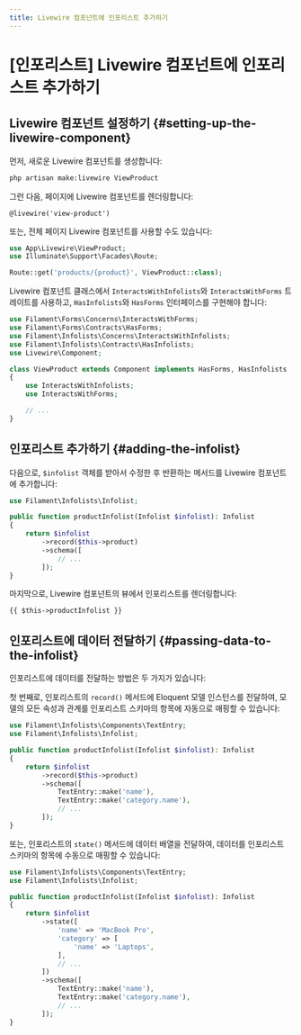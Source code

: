 ```yaml
---
title: Livewire 컴포넌트에 인포리스트 추가하기
---
```

# [인포리스트] Livewire 컴포넌트에 인포리스트 추가하기
## Livewire 컴포넌트 설정하기 {#setting-up-the-livewire-component}

먼저, 새로운 Livewire 컴포넌트를 생성합니다:

```bash
php artisan make:livewire ViewProduct
```

그런 다음, 페이지에 Livewire 컴포넌트를 렌더링합니다:

```blade
@livewire('view-product')
```

또는, 전체 페이지 Livewire 컴포넌트를 사용할 수도 있습니다:

```php
use App\Livewire\ViewProduct;
use Illuminate\Support\Facades\Route;

Route::get('products/{product}', ViewProduct::class);
```

Livewire 컴포넌트 클래스에서 `InteractsWithInfolists`와 `InteractsWithForms` 트레이트를 사용하고, `HasInfolists`와 `HasForms` 인터페이스를 구현해야 합니다:

```php
use Filament\Forms\Concerns\InteractsWithForms;
use Filament\Forms\Contracts\HasForms;
use Filament\Infolists\Concerns\InteractsWithInfolists;
use Filament\Infolists\Contracts\HasInfolists;
use Livewire\Component;

class ViewProduct extends Component implements HasForms, HasInfolists
{
    use InteractsWithInfolists;
    use InteractsWithForms;

    // ...
}
```

## 인포리스트 추가하기 {#adding-the-infolist}

다음으로, `$infolist` 객체를 받아서 수정한 후 반환하는 메서드를 Livewire 컴포넌트에 추가합니다:

```php
use Filament\Infolists\Infolist;

public function productInfolist(Infolist $infolist): Infolist
{
    return $infolist
        ->record($this->product)
        ->schema([
            // ...
        ]);
}
```

마지막으로, Livewire 컴포넌트의 뷰에서 인포리스트를 렌더링합니다:

```blade
{{ $this->productInfolist }}
```

## 인포리스트에 데이터 전달하기 {#passing-data-to-the-infolist}

인포리스트에 데이터를 전달하는 방법은 두 가지가 있습니다:

첫 번째로, 인포리스트의 `record()` 메서드에 Eloquent 모델 인스턴스를 전달하여, 모델의 모든 속성과 관계를 인포리스트 스키마의 항목에 자동으로 매핑할 수 있습니다:

```php
use Filament\Infolists\Components\TextEntry;
use Filament\Infolists\Infolist;

public function productInfolist(Infolist $infolist): Infolist
{
    return $infolist
        ->record($this->product)
        ->schema([
            TextEntry::make('name'),
            TextEntry::make('category.name'),
            // ...
        ]);
}
```

또는, 인포리스트의 `state()` 메서드에 데이터 배열을 전달하여, 데이터를 인포리스트 스키마의 항목에 수동으로 매핑할 수 있습니다:

```php
use Filament\Infolists\Components\TextEntry;
use Filament\Infolists\Infolist;

public function productInfolist(Infolist $infolist): Infolist
{
    return $infolist
        ->state([
            'name' => 'MacBook Pro',
            'category' => [
                'name' => 'Laptops',
            ],
            // ...
        ])
        ->schema([
            TextEntry::make('name'),
            TextEntry::make('category.name'),
            // ...
        ]);
}
```
